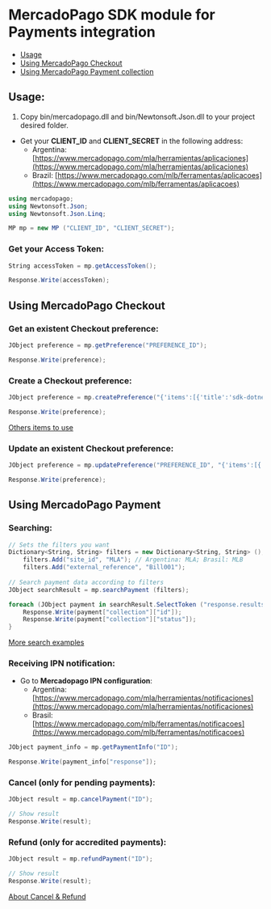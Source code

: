 # MercadoPago SDK module for Payments integration

* [Usage](#usage)
* [Using MercadoPago Checkout](#checkout)
* [Using MercadoPago Payment collection](#payments)

<a name="usage"></a>
## Usage:

1. Copy bin/mercadopago.dll and bin/Newtonsoft.Json.dll to your project desired folder.

* Get your **CLIENT_ID** and **CLIENT_SECRET** in the following address:
	* Argentina: [https://www.mercadopago.com/mla/herramientas/aplicaciones](https://www.mercadopago.com/mla/herramientas/aplicaciones)
	* Brazil: [https://www.mercadopago.com/mlb/ferramentas/aplicacoes](https://www.mercadopago.com/mlb/ferramentas/aplicacoes)

```C#
using mercadopago;
using Newtonsoft.Json;
using Newtonsoft.Json.Linq;

MP mp = new MP ("CLIENT_ID", "CLIENT_SECRET");
```

### Get your Access Token:

```C#
String accessToken = mp.getAccessToken();

Response.Write(accessToken);
```

<a name="checkout"></a>
## Using MercadoPago Checkout

### Get an existent Checkout preference:

```C#
JObject preference = mp.getPreference("PREFERENCE_ID");

Response.Write(preference);
```

### Create a Checkout preference:

```C#
JObject preference = mp.createPreference("{'items':[{'title':'sdk-dotnet','quantity':1,'currency_id':'ARS','unit_price':10.5}]}");    

Response.Write(preference);
```

<a href="http://developers.mercadopago.com/documentacion/recibir-pagos#glossary">Others items to use</a>

### Update an existent Checkout preference:

```C#
JObject preference = mp.updatePreference("PREFERENCE_ID", "{'items':[{'title':'sdk-dotnet','quantity':1,'currency_id':'USD','unit_price':2}]}");    

Response.Write(preference);
```

<a name="payments"></a>
## Using MercadoPago Payment

### Searching:

```C#
// Sets the filters you want
Dictionary<String, String> filters = new Dictionary<String, String> ();
	filters.Add("site_id", "MLA"); // Argentina: MLA; Brasil: MLB
	filters.Add("external_reference", "Bill001");
      
// Search payment data according to filters
JObject searchResult = mp.searchPayment (filters);

foreach (JObject payment in searchResult.SelectToken ("response.results")) {
	Response.Write(payment["collection"]["id"]);
	Response.Write(payment["collection"]["status"]);
}
```

<a href="http://developers.mercadopago.com/documentacion/busqueda-de-pagos-recibidos">More search examples</a>

### Receiving IPN notification:

* Go to **Mercadopago IPN configuration**:
	* Argentina: [https://www.mercadopago.com/mla/herramientas/notificaciones](https://www.mercadopago.com/mla/herramientas/notificaciones)
	* Brasil: [https://www.mercadopago.com/mlb/ferramentas/notificacoes](https://www.mercadopago.com/mlb/ferramentas/notificacoes)<br />
	
```C#
JObject payment_info = mp.getPaymentInfo("ID");

Response.Write(payment_info["response"]);
```    

### Cancel (only for pending payments):

```C#
JObject result = mp.cancelPayment("ID");

// Show result
Response.Write(result);
```

### Refund (only for accredited payments):

```C#
JObject result = mp.refundPayment("ID");

// Show result
Response.Write(result);
```
<a href=http://developers.mercadopago.com/documentacion/devolucion-y-cancelacion> About Cancel & Refund </a>
